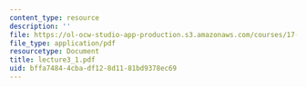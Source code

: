 ```yaml
---
content_type: resource
description: ''
file: https://ol-ocw-studio-app-production.s3.amazonaws.com/courses/17-037-american-political-thought-spring-2004/bffa74844cbadf128d1181bd9378ec69_lecture3_1.pdf
file_type: application/pdf
resourcetype: Document
title: lecture3_1.pdf
uid: bffa7484-4cba-df12-8d11-81bd9378ec69
---
```


